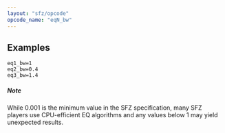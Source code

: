 ```yaml
---
layout: "sfz/opcode"
opcode_name: "eqN_bw"
---
```

## Examples

```
eq1_bw=1
eq2_bw=0.4
eq3_bw=1.4
```

##### Note

While 0.001 is the minimum value in the SFZ specification, many SFZ players use
CPU-efficient EQ algorithms and any values below 1 may yield unexpected results.
